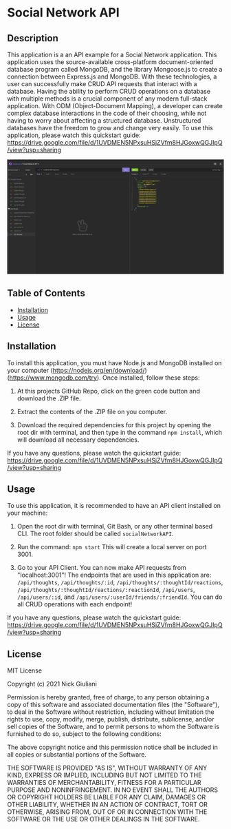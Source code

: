 # Social Network API

## Description 

This application is a an API example for a Social Network application.  This application uses the source-available cross-platform document-oriented database program called MongoDB, and the library Mongoose.js to create a connection between Express.js and MongoDB.  With these technologies, a user can successfully make CRUD API requests that interact with a database.  Having the ability to perform CRUD operations on a database with multiple methods is a crucial component of any modern full-stack application.  With ODM (Object-Document Mapping), a developer can create complex database interactions in the code of their choosing, while not having to worry about affecting a structured database.  Unstructured databases have the freedom to grow and change very easily.  To use this application, please watch this quickstart guide:  https://drive.google.com/file/d/1UVDMEN5NPxsuHSjZVfm8HJGoxwQGJIpQ/view?usp=sharing

![Screenshot_Insomnia](./week18_ss.PNG)
 

## Table of Contents 

* [Installation](#installation)
* [Usage](#usage)
* [License](#license)

## Installation 

To install this application, you must have Node.js and MongoDB installed on your computer (https://nodejs.org/en/download/) (https://www.mongodb.com/try).  Once installed, follow these steps:  

1. At this projects GitHub Repo, click on the green code button and download the .ZIP file.

2. Extract the contents of the .ZIP file on you computer.  

3. Download the required dependencies for this project by opening the root dir with terminal, and then type in the command ``` npm install ```, which will download all necessary dependencies.

If you have any questions, please watch the quickstart guide: https://drive.google.com/file/d/1UVDMEN5NPxsuHSjZVfm8HJGoxwQGJIpQ/view?usp=sharing


## Usage 

To use this application, it is recommended to have an API client installed on your machine:

1. Open the root dir with terminal, Git Bash, or any other terminal based CLI.  The root folder should be called ```socialNetworkAPI```.

2. Run the command: ```npm start``` This will create a local server on port 3001.

4. Go to your API Client. You can now make API requests from "localhost:3001"! The endpoints that are used in this application are: ```/api/thoughts```, ```/api/thoughts/:id```, ```/api/thoughts/:thoughtId/reactions```, ```/api/thoughts/:thoughtId/reactions/:reactionId```, ```/api/users```, ```/api/users/:id```, and ```/api/users/:userId/friends/:friendId```.   You can do all CRUD operations with each endpoint!

If you have any questions, please watch the quickstart guide: https://drive.google.com/file/d/1UVDMEN5NPxsuHSjZVfm8HJGoxwQGJIpQ/view?usp=sharing


## License 

MIT License

Copyright (c) 2021 Nick Giuliani

Permission is hereby granted, free of charge, to any person obtaining a copy
of this software and associated documentation files (the "Software"), to deal
in the Software without restriction, including without limitation the rights
to use, copy, modify, merge, publish, distribute, sublicense, and/or sell
copies of the Software, and to permit persons to whom the Software is
furnished to do so, subject to the following conditions:

The above copyright notice and this permission notice shall be included in all
copies or substantial portions of the Software.

THE SOFTWARE IS PROVIDED "AS IS", WITHOUT WARRANTY OF ANY KIND, EXPRESS OR
IMPLIED, INCLUDING BUT NOT LIMITED TO THE WARRANTIES OF MERCHANTABILITY,
FITNESS FOR A PARTICULAR PURPOSE AND NONINFRINGEMENT. IN NO EVENT SHALL THE
AUTHORS OR COPYRIGHT HOLDERS BE LIABLE FOR ANY CLAIM, DAMAGES OR OTHER
LIABILITY, WHETHER IN AN ACTION OF CONTRACT, TORT OR OTHERWISE, ARISING FROM,
OUT OF OR IN CONNECTION WITH THE SOFTWARE OR THE USE OR OTHER DEALINGS IN THE
SOFTWARE.